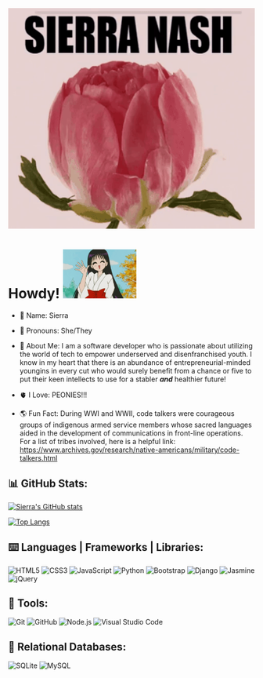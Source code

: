 <img src="peony.gif" width="100%" height="450px">

# Howdy! <img src="sailormars.gif" height="100px" width="150px"> 

- 🌄 Name: Sierra

- 🎀 Pronouns: She/They

- 📖 About Me: I am a software developer who is passionate about utilizing the world of tech to empower underserved and disenfranchised youth. I know in my heart that there is an abundance of entrepreneurial-minded youngins in every cut who would surely benefit from a chance or five to put their keen intellects to use for a stabler ***and*** healthier future! 

- 🫀 I Love: PEONIES!!! 

- 🌎 Fun Fact: During WWI and WWII, code talkers were courageous groups of indigenous armed service members whose sacred languages aided in the development of communications in front-line operations. For a list of tribes involved, here is a helpful link: https://www.archives.gov/research/native-americans/military/code-talkers.html 

## 📊 GitHub Stats:
[![Sierra's GitHub stats](https://github-readme-stats.vercel.app/api?username=sasianan19&show_icons=true&theme=dracula)](https://github.com/anuraghazra/github-readme-stats)

[![Top Langs](https://github-readme-stats.vercel.app/api/top-langs/?username=sasianan19&layout=compact&theme=dracula)](https://github.com/anuraghazra/github-readme-stats)

## ⌨️ Languages | Frameworks | Libraries:

![HTML5](https://img.shields.io/badge/-HTML5-E34F26?logo=html5&logoColor=white&style=plastic)
![CSS3](https://img.shields.io/badge/-CSS3-1572B6?logo=css3&logoColor=white&style=plastic)
![JavaScript](https://img.shields.io/badge/-JavaScript-F7DF1E?logo=javascript&logoColor=white&style=plastic)
![Python](https://img.shields.io/badge/-Python-3776AB?logo=python&logoColor=white&style=plastic)
![Bootstrap](https://img.shields.io/badge/-Bootstrap-7952B3?logo=bootstrap&logoColor=white&style=plastic)
![Django](https://img.shields.io/badge/-Django-092E20?logo=django&logoColor=white&style=plastic)
![Jasmine](https://img.shields.io/badge/-Jasmine-8A4182?logo=jasmine&logoColor=white&style=plastic)
![jQuery](https://img.shields.io/badge/-jQuery-0769AD?logo=jquery&logoColor=white&style=plastic)
          
## 🧰 Tools:
![Git](https://img.shields.io/badge/-Git-F05032?logo=git&logoColor=white&style=plastic)
![GitHub](https://img.shields.io/badge/-GitHub-181717?logo=github&logoColor=white&style=plastic)
![Node.js](https://img.shields.io/badge/-Node.js-339933?logo=node-dot-js&logoColor=white&style=plastic)
![Visual Studio Code](https://img.shields.io/badge/-Visual%20Studio%20Code-007ACC?logo=visualstudiocode&logoColor=white&style=plastic)  
         
## 📓 Relational Databases:
![SQLite](https://img.shields.io/badge/-SQLite-003B57?logo=sqlite&logoColor=white&style=plastic)
![MySQL](https://img.shields.io/badge/-MySQL-4479A1?logo=mysql&logoColor=white&style=plastic)
       
          
          
                
          
